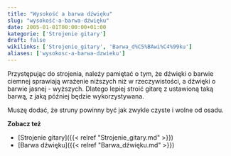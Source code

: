 ```yaml
---
title: "Wysokość a barwa dźwięku"
slug: "wysokość-a-barwa-dźwięku"
date: 2005-01-01T00:00:00+01:00
kategorie: ['Strojenie gitary']
draft: false
wikilinks: ['Strojenie_gitary', 'Barwa_d%C5%BAwi%C4%99ku']
aliases: ['wysokosc-a-barwa-dzwieku']
---
```

Przystępując do strojenia, należy pamiętać o tym, że dźwięki o barwie
ciemnej sprawiają wrażenie niższych niż w rzeczywistości, a dźwięki o
barwie jasnej - wyższych. Dlatego lepiej stroić gitarę z ustawioną taką
barwą, z jaką później będzie wykorzystywana.

Muszę dodać, że struny powinny być jak zwykle czyste i wolne od osadu.

**Zobacz też**

  - [Strojenie gitary]({{< relref "Strojenie_gitary.md" >}})
  - [Barwa dźwięku]({{< relref "Barwa_dźwięku.md" >}})

